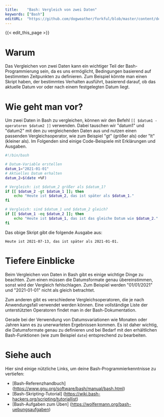 ```yaml
---
title:    "Bash: Vergleich von zwei Daten"
keywords: ["Bash"]
editURL:  "https://github.com/dogweather/forkful/blob/master/content/de/bash/comparing-two-dates.md"
---
```


{{< edit_this_page >}}

# Warum

Das Vergleichen von zwei Daten kann ein wichtiger Teil der Bash-Programmierung sein, da es uns ermöglicht, Bedingungen basierend auf bestimmten Zeitpunkten zu definieren. Zum Beispiel könnte man einen Skript haben, der bestimmtes Verhalten ausführt, basierend darauf, ob das aktuelle Datum vor oder nach einem festgelegten Datum liegt.

# Wie geht man vor?

Um zwei Daten in Bash zu vergleichen, können wir den Befehl `[[ $datum1 -operatoren $datum2 ]]` verwenden. Dabei tauschen wir "datum1" und "datum2" mit den zu vergleichenden Daten aus und nutzen einen passenden Vergleichsoperator, wie zum Beispiel "gt" (größer als) oder "lt" (kleiner als). Im Folgenden sind einige Code-Beispiele mit Erklärungen und Ausgaben.

```Bash
#!/bin/bash

# Datum-Variable erstellen
datum_1="2021-01-01"
# Aktuelles Datum erhalten
datum_2=$(date +%F)

# Vergleich: ist $datum_2 größer als $datum_1?
if [[ $datum_2 -gt $datum_1 ]]; then
    echo "Heute ist $datum_2, das ist später als $datum_1."
fi

# Vergleich: sind $datum_1 und $datum_2 gleich?
if [[ $datum_1 -eq $datum_2 ]]; then
    echo "Heute ist $datum_1, das ist das gleiche Datum wie $datum_2."
fi
```

Das obige Skript gibt die folgende Ausgabe aus:

```
Heute ist 2021-07-13, das ist später als 2021-01-01.
```

# Tiefere Einblicke

Beim Vergleichen von Daten in Bash gibt es einige wichtige Dinge zu beachten. Zum einen müssen die Datumsformate genau übereinstimmen, sonst wird der Vergleich fehlschlagen. Zum Beispiel werden "01/01/2021" und "2021-01-01" nicht als gleich betrachtet.

Zum anderen gibt es verschiedene Vergleichsoperatoren, die je nach Anwendungsfall verwendet werden können. Eine vollständige Liste der unterstützten Operatoren findet man in der Bash-Dokumentation.

Gerade bei der Verwendung von Datumsvariationen wie Monaten oder Jahren kann es zu unerwarteten Ergebnissen kommen. Es ist daher wichtig, die Datumsformate genau zu definieren und bei Bedarf mit den erhältlichen Bash-Funktionen (wie zum Beispiel `date`) entsprechend zu bearbeiten.

# Siehe auch

Hier sind einige nützliche Links, um deine Bash-Programmierkenntnisse zu vertiefen:

- [Bash-Referenzhandbuch] (https://www.gnu.org/software/bash/manual/bash.html)
- [Bash-Skripting-Tutorial] (https://wiki.bash-hackers.org/scripting/tutoriallist)
- [Bash-Aufgaben zum Üben] (https://wolfermann.org/bash-uebungsaufgaben)